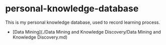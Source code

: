 # personal-knowledge-database

This is my personal knowledge database, used to record learning process.  

- [Data Mining](./Data Mining and Knowledge Discovery/Data Mining and Knowledge Discovery.md)



